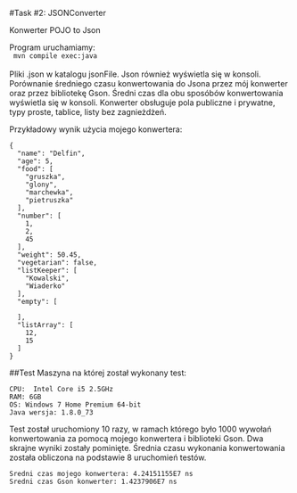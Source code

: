 #Task #2: JSONConverter

Konwerter POJO to Json

Program uruchamiamy:
<br>
``` mvn compile exec:java```
<br>
<br>
Pliki .json w katalogu jsonFile. Json również wyświetla się w konsoli. 
Porównanie średniego czasu konwertowania do Jsona przez mój konwerter oraz przez bibliotekę Gson.
Średni czas dla obu sposóbów konwertowania wyświetla się w konsoli.
Konwerter obsługuje pola publiczne i prywatne, typy proste, tablice, listy bez zagnieżdżeń.

Przykładowy wynik użycia mojego konwertera:
```
{
  "name": "Delfin",
  "age": 5,
  "food": [
	"gruszka",
	"glony",
	"marchewka",
	"pietruszka"
  ],
  "number": [
	1,
	2,
	45
  ],
  "weight": 50.45,
  "vegetarian": false,
  "listKeeper": [
	"Kowalski",
	"Wiaderko"
  ],
  "empty": [

  ],
  "listArray": [
	12,
	15
  ]
}
```
##Test
Maszyna na której został wykonany test:
```
CPU:  Intel Core i5 2.5GHz
RAM: 6GB
OS: Windows 7 Home Premium 64-bit
Java wersja: 1.8.0_73
```

Test został uruchomiony 10 razy, w ramach którego było 1000 wywołań konwertowania za pomocą mojego konwertera i biblioteki Gson. Dwa skrajne wyniki zostały pominięte. Średnia czasu wykonania konwertowania została obliczona na podstawie 8 uruchomień testów.
<br>
```
Sredni czas mojego konwertera: 4.24151155E7 ns
Sredni czas Gson konwerter: 1.4237906E7 ns
```



